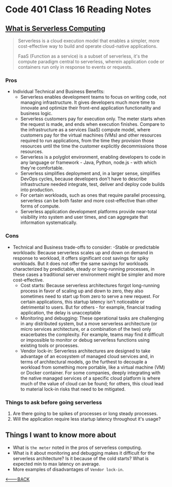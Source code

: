 # Code 401 Class 16 Reading Notes

## [What is Serverless Computing](https://www.ibm.com/cloud/learn/serverless)

> Serverless is a cloud execution model that enables a simpler, more cost-effective way to build and operate cloud-native applications.
>
> FaaS (Function as a service) is a subset of serverless, it's the compute paradigm central to serverless, wherein application code or containers run only in response to events or requests.

### Pros

- Individual Technical and Business Benefits:
  - Serverless enables development teams to focus on writing code, not managing infrastructure. It gives developers much more time to innovate and optimize their front-end application functionality and business logic.
  - Serverless customers pay for execution only. The meter starts when the request is made, and ends when execution finishes. Compare to the infrastructure as a services (IaaS) compute model, where customers pay for the virtual machines (VMs) and other resources required to run applications, from the time they provision those resources until the time the customer explicitly decommissions those resources.
  - Serverless is a polyglot environment, enabling developers to code in any language or framework - Java, Python, node.js - with which they're comfortable.
  - Serverless simplifies deployment and, in a larger sense, simplifies DevOps cycles, because developers don't have to describe infrastructure needed integrate, test, deliver and deploy code builds into production.
  - For certain workloads, such as ones that require parallel processing, serverless can be both faster and more cost-effective than other forms of compute.
  - Serverless application development platforms provide near-total visibility into system and user times, and can aggregate that information systematically.

### Cons

- Technical and Business trade-offs to consider:
  -Stable or predictable workloads: Because serverless scales up and down on demand in response to workload, it offers significant cost savings for spiky workloads. But it does not offer the same savings for workloads characterized by predictable, steady or long-running processes, in these cases a traditional server environment might be simpler and more cost-effective.
  - Cost starts: Because serverless architectures forgot long-running process in favor of scaling up and down to zero, they also sometimes need to start up from zero to serve a new request. For certain applications, this startup latency isn't noticeable or detrimental to users. But for others - for example, financial trading application, the delay is unacceptable
  - Monitoring and debugging: These operational tasks are challenging in any distributed system, but a move serverless architecture (or micro services architecture, or a combination of the two) only exacerbates the complexity. For example, teams may find it difficult or impossible to monitor or debug serverless functions using existing tools or processes.
  - Vendor lock-in: Serverless architectures are designed to take advantage of an ecosystem of managed cloud services and, in terms of architectural models, go the furthest to decouple a workload from something more portable, like a virtual machine (VM) or Docker container. For some companies, deeply integrating with the native managed services of a specific cloud platform is where much of the value of cloud can be found; for others, this cloud lead to material lock-in risks that need to be mitigated.

### Things to ask before going serverless

1. Are there going to be spikes of processes or long steady processes.
2. Will the application require less startup latency throughout it's usage?

## Things I want to know more about

- What is `the meter` noted in the pros of serverless computing.
- What is it about monitoring and debugging makes it difficult for the serverless architecture? Is it because of the cold starts? What is expected min to max latency on average.
- More examples of disadvantages of `Vendor lock-in`.

[<---BACK](README.md)
